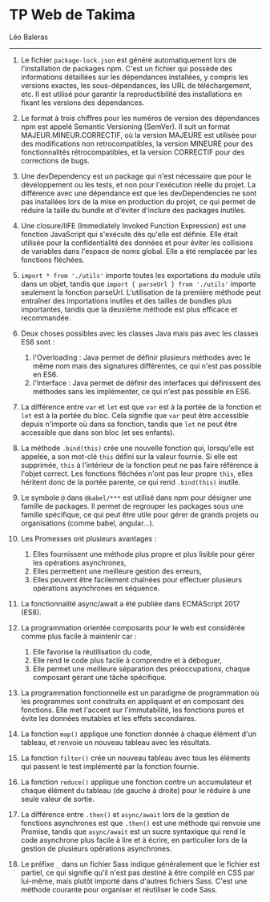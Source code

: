 # TP Web de Takima

Léo Baleras

***

1. Le fichier `package-lock.json` est généré automatiquement lors de l'installation de packages npm. C'est un fichier qui possède des informations détaillées sur les dépendances installées, y compris les versions exactes, les sous-dépendances, les URL de téléchargement, etc. Il est utilisé pour garantir la reproductibilité des installations en fixant les versions des dépendances.

2. Le format à trois chiffres pour les numéros de version des dépendances npm est appelé Semantic Versioning (SemVer). Il suit un format MAJEUR.MINEUR.CORRECTIF, où la version MAJEURE est utilisée pour des modifications non retrocompatibles, la version MINEURE pour des fonctionnalités rétrocompatibles, et la version CORRECTIF pour des corrections de bugs.

3. Une devDependency est un package qui n'est nécessaire que pour le développement ou les tests, et non pour l'exécution réelle du projet. La différence avec une dépendance est que les devDependencies ne sont pas installées lors de la mise en production du projet, ce qui permet de réduire la taille du bundle et d'éviter d'inclure des packages inutiles.

4. Une closure/IIFE (Immediately Invoked Function Expression) est une fonction JavaScript qui s'exécute dès qu'elle est définie. Elle était utilisée pour la confidentialité des données et pour éviter les collisions de variables dans l'espace de noms global. Elle a été remplacée par les fonctions fléchées.

5. `import * from './utils'` importe toutes les exportations du module utils dans un objet, tandis que `import { parseUrl } from './utils'` importe seulement la fonction parseUrl. L'utilisation de la première méthode peut entraîner des importations inutiles et des tailles de bundles plus importantes, tandis que la deuxième méthode est plus efficace et recommandée.

6. Deux choses possibles avec les classes Java mais pas avec les classes ES6 sont : 
   1. l'Overloading : Java permet de définir plusieurs méthodes avec le même nom mais des signatures différentes, ce qui n'est pas possible en ES6.
   2. l'Interface : Java permet de définir des interfaces qui définissent des méthodes sans les implémenter, ce qui n'est pas possible en ES6.

7. La différence entre `var` et `let` est que `var` est à la portée de la fonction et `let` est à la portée du bloc. Cela signifie que `var` peut être accessible depuis n'importe où dans sa fonction, tandis que `let` ne peut être accessible que dans son bloc (et ses enfants).

8. La méthode `.bind(this)` crée une nouvelle fonction qui, lorsqu'elle est appelée, a son mot-clé `this` défini sur la valeur fournie. Si elle est supprimée, `this` à l'intérieur de la fonction peut ne pas faire référence à l'objet correct. Les fonctions fléchées n'ont pas leur propre `this`, elles héritent donc de la portée parente, ce qui rend `.bind(this)` inutile.

9.  Le symbole `@` dans `@babel/***` est utilisé dans npm pour désigner une famille de packages. Il permet de regrouper les packages sous une famille spécifique, ce qui peut être utile pour gérer de grands projets ou organisations (comme babel, angular...).

10. Les Promesses ont plusieurs avantages : 
    1.  Elles fournissent une méthode plus propre et plus lisible pour gérer les opérations asynchrones, 
    2.  Elles permettent une meilleure gestion des erreurs, 
    3.  Elles peuvent être facilement chaînées pour effectuer plusieurs opérations asynchrones en séquence.

11. La fonctionnalité async/await a été publiée dans ECMAScript 2017 (ES8).

12. La programmation orientée composants pour le web est considérée comme plus facile à maintenir car : 
    1.  Elle favorise la réutilisation du code, 
    2.  Elle rend le code plus facile à comprendre et à déboguer, 
    3.  Elle permet une meilleure séparation des préoccupations, chaque composant gérant une tâche spécifique.

13. La programmation fonctionnelle est un paradigme de programmation où les programmes sont construits en appliquant et en composant des fonctions. Elle met l'accent sur l'immutabilité, les fonctions pures et évite les données mutables et les effets secondaires.

14. La fonction `map()` applique une fonction donnée à chaque élément d'un tableau, et renvoie un nouveau tableau avec les résultats.

15. La fonction `filter()` crée un nouveau tableau avec tous les éléments qui passent le test implémenté par la fonction fournie.

16. La fonction `reduce()` applique une fonction contre un accumulateur et chaque élément du tableau (de gauche à droite) pour le réduire à une seule valeur de sortie.

17. La différence entre `.then()` et `async/await` lors de la gestion de fonctions asynchrones est que `.then()` est une méthode qui renvoie une Promise, tandis que `async/await` est un sucre syntaxique qui rend le code asynchrone plus facile à lire et à écrire, en particulier lors de la gestion de plusieurs opérations asynchrones.

18. Le préfixe `_` dans un fichier Sass indique généralement que le fichier est partiel, ce qui signifie qu'il n'est pas destiné à être compilé en CSS par lui-même, mais plutôt importé dans d'autres fichiers Sass. C'est une méthode courante pour organiser et réutiliser le code Sass.
